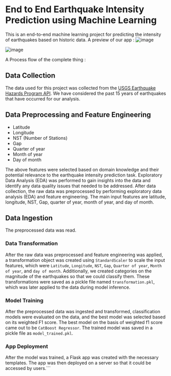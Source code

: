 # End to End Earthquake Intensity Prediction using Machine Learning

This is an end-to-end machine learning project for predicting the intensity of earthquakes based on historic data. A preview of our app : 
![image](https://user-images.githubusercontent.com/46419407/234553010-ec6b689c-49ff-4816-ba98-1d02ee7f4db1.png)

![image](https://user-images.githubusercontent.com/46419407/234553044-4e38ec40-ca0f-48b5-a497-97653290490a.png)


A Process flow of the complete thing : 



## Data Collection

The data used for this project was collected from the [USGS Earthquake Hazards Program API](https://www.usgs.gov/programs/earthquake-hazards). We have considered the past 15 years of earthquakes that have occurred for our analysis.

## Data Preprocessing and Feature Engineering
- Latitude
- Longitude
- NST (Number of Stations)
- Gap
- Quarter of year
- Month of year
- Day of month

The above features were selected based on domain knowledge and their potential relevance to the earthquake intensity prediction task. Exploratory Data Analysis (EDA) was performed to gain insights into the data and identify any data quality issues that needed to be addressed.
After data collection, the raw data was preprocessed by performing exploratory data analysis (EDA) and feature engineering. The main input features are latitude, longitude, NST, Gap, quarter of year, month of year, and day of month.

## Data Ingestion

The preprocessed data was read.

### Data Transformation
After the raw data was preprocessed and feature engineering was applied, a transformation object was created using `StandardScaler` to scale the input features, which were `Latitude`, `Longitude`, `NST`, `Gap`, `Quarter of year`, `Month of year`, and `day of month`. Additionally, we created categories on the magnitude of the earthquakes so that we could classify them. These transformations were saved as a pickle file named `transformation.pkl`, which was later applied to the data during model inference.

### Model Training
After the preprocessed data was ingested and transformed, classification models were evaluated on the data, and the best model was selected based on its weighted F1 score. The best model on the basis of weighted f1 score came out to be `CatBoost Regressor`. The trained model was saved in a pickle file as `model_trained.pkl`.

### App Deployment
After the model was trained, a Flask app was created with the necessary templates. The app was then deployed on a server so that it could be accessed by users.```
